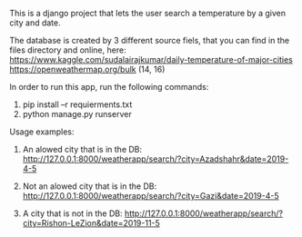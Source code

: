 This is a django project that lets the user search a temperature by a given city and date.

The database is created by 3 different source fiels, that you can find in the files directory and online, here:
https://www.kaggle.com/sudalairajkumar/daily-temperature-of-major-cities
https://openweathermap.org/bulk (14, 16)

In order to run this app, run the following commands:
1.	pip install –r requierments.txt
2.	python manage.py runserver

Usage examples:
1. An alowed city that is in the DB: 
http://127.0.0.1:8000/weatherapp/search/?city=Azadshahr&date=2019-4-5

2. Not an alowed city that is in the DB: 
http://127.0.0.1:8000/weatherapp/search/?city=Gazi&date=2019-4-5

3. A city that is not in the DB:
http://127.0.0.1:8000/weatherapp/search/?city=Rishon-LeZion&date=2019-11-5


